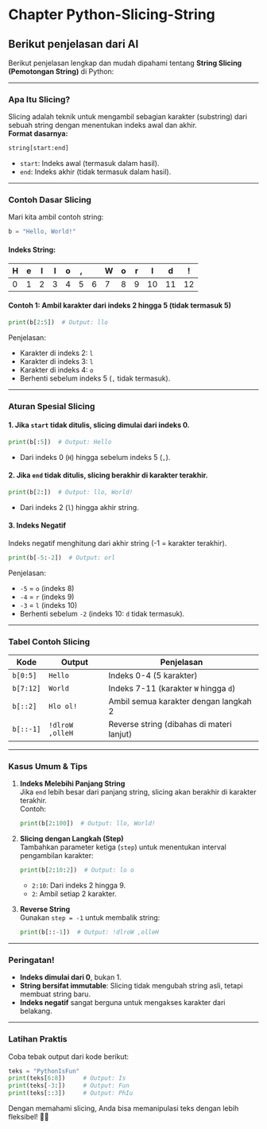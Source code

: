 # Chapter Python-Slicing-String

## Berikut penjelasan dari AI

Berikut penjelasan lengkap dan mudah dipahami tentang **String Slicing (Pemotongan String)** di Python:

---

### **Apa Itu Slicing?**
Slicing adalah teknik untuk mengambil sebagian karakter (substring) dari sebuah string dengan menentukan indeks awal dan akhir.  
**Format dasarnya:**  
```python
string[start:end]
```  
- `start`: Indeks awal (termasuk dalam hasil).
- `end`: Indeks akhir (tidak termasuk dalam hasil).

---

### **Contoh Dasar Slicing**
Mari kita ambil contoh string:  
```python
b = "Hello, World!"
```

#### **Indeks String:**
| H | e | l | l | o | , |   | W | o | r | l | d | ! |
|---|---|---|---|---|---|---|---|---|---|---|---|---|
| 0 | 1 | 2 | 3 | 4 | 5 | 6 | 7 | 8 | 9 | 10| 11| 12|

#### **Contoh 1: Ambil karakter dari indeks 2 hingga 5 (tidak termasuk 5)**
```python
print(b[2:5])  # Output: llo
```
Penjelasan:  
- Karakter di indeks 2: `l`
- Karakter di indeks 3: `l`
- Karakter di indeks 4: `o`
- Berhenti sebelum indeks 5 (`,` tidak termasuk).

---

### **Aturan Spesial Slicing**
#### 1. **Jika `start` tidak ditulis**, slicing dimulai dari indeks 0.
```python
print(b[:5])  # Output: Hello
```
- Dari indeks 0 (`H`) hingga sebelum indeks 5 (`,`).

#### 2. **Jika `end` tidak ditulis**, slicing berakhir di karakter terakhir.
```python
print(b[2:])  # Output: llo, World!
```
- Dari indeks 2 (`l`) hingga akhir string.

#### 3. **Indeks Negatif**  
Indeks negatif menghitung dari akhir string (-1 = karakter terakhir).
```python
print(b[-5:-2])  # Output: orl
```
Penjelasan:  
- `-5` = `o` (indeks 8)
- `-4` = `r` (indeks 9)
- `-3` = `l` (indeks 10)
- Berhenti sebelum `-2` (indeks 10: `d` tidak termasuk).

---

### **Tabel Contoh Slicing**
| Kode          | Output       | Penjelasan                                  |
|---------------|--------------|--------------------------------------------|
| `b[0:5]`      | `Hello`      | Indeks 0-4 (5 karakter)                   |
| `b[7:12]`     | `World`      | Indeks 7-11 (karakter `W` hingga `d`)     |
| `b[::2]`      | `Hlo ol!`    | Ambil semua karakter dengan langkah 2     |
| `b[::-1]`     | `!dlroW ,olleH` | Reverse string (dibahas di materi lanjut) |

---

### **Kasus Umum & Tips**
1. **Indeks Melebihi Panjang String**  
   Jika `end` lebih besar dari panjang string, slicing akan berakhir di karakter terakhir.  
   Contoh:  
   ```python
   print(b[2:100])  # Output: llo, World!
   ```

2. **Slicing dengan Langkah (Step)**  
   Tambahkan parameter ketiga (`step`) untuk menentukan interval pengambilan karakter:  
   ```python
   print(b[2:10:2])  # Output: lo o
   ```
   - `2:10`: Dari indeks 2 hingga 9.
   - `2`: Ambil setiap 2 karakter.

3. **Reverse String**  
   Gunakan `step = -1` untuk membalik string:  
   ```python
   print(b[::-1])  # Output: !dlroW ,olleH
   ```

---

### **Peringatan!**
- **Indeks dimulai dari 0**, bukan 1.
- **String bersifat immutable**: Slicing tidak mengubah string asli, tetapi membuat string baru.
- **Indeks negatif** sangat berguna untuk mengakses karakter dari belakang.

---

### **Latihan Praktis**
Coba tebak output dari kode berikut:  
```python
teks = "PythonIsFun"
print(teks[6:8])     # Output: Is
print(teks[-3:])     # Output: Fun
print(teks[::3])     # Output: PhIu
```

Dengan memahami slicing, Anda bisa memanipulasi teks dengan lebih fleksibel! 🐍🚀